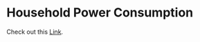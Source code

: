 # Household Power Consumption

Check out this [Link](https://machinelearningmastery.com/how-to-develop-convolutional-neural-networks-for-multi-step-time-series-forecasting/).
